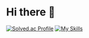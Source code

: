 

<!--
**LEESUSUSUSU/LEESUSUSUSU** is a ✨ _special_ ✨ repository because its `README.md` (this file) appears on your GitHub profile.

Here are some ideas to get you started:


- 🔭 I’m currently working on ...
- 🌱 I’m currently learning ...
- 👯 I’m looking to collaborate on ...
- 🤔 I’m looking for help with ...
- 💬 Ask me about ...
- 📫 How to reach me: ...
- 😄 Pronouns: ...
- ⚡ Fun fact: ...
-->


# Hi there 👋



<!--<p align="left">
<img height="150em" src="https://github-readme-stats.vercel.app/api?username=SuYeun&theme=flag-india&show_icons=true&include_all_commits=true&bg_color=30,e96443,904e95&title_color=fff&text_color=fff">
<img height="150em" src="https://github-readme-stats.vercel.app/api/top-langs?username=SuYeun&theme=flag-india&show_icons=true&include_all_commits=true&bg_color=30,e96443,904e95&title_color=fff&text_color=fff">

</p>-->

[![Solved.ac Profile](http://mazassumnida.wtf/api/v2/generate_badge?boj=pio023)](https://solved.ac/pio023/)
[![My Skills](https://skillicons.dev/icons?i=java,python,TensorFlow,mySQL,git,&theme=light)](https://skillicons.dev)

